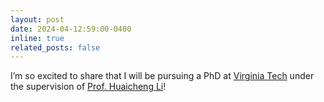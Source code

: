 ```yaml
---
layout: post
date: 2024-04-12:59:00-0400
inline: true
related_posts: false
---
```


I’m so excited to share that I will be pursuing a PhD at [Virginia Tech](https://www.vt.edu) under the supervision of [Prof. Huaicheng Li](https://huaicheng.github.io)!
